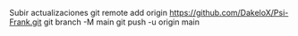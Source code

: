 Subir actualizaciones
git remote add origin https://github.com/DakeloX/Psi-Frank.git
git branch -M main
git push -u origin main
